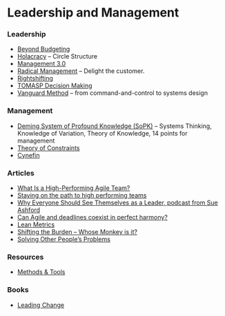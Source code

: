 # Leadership and Management
### Leadership
- [Beyond Budgeting](https://bbrt.org/)
- [Holacracy](https://holacracy.org/) – Circle Structure
- [Management 3.0](https://management30.com/)
- [Radical Management](https://stevedenning.com/radical-management/) – Delight the customer.
- [Rightshifting](https://flowchainsensei.wordpress.com/rightshifting/)
- [TOMASP Decision Making](https://engineering.shopify.com/blogs/engineering/make-great-decisions-quickly-with-tomasp)
- [Vanguard Method](https://vanguard-method.com/) – from command-and-control to systems design

### Management
- [Deming System of Profound Knowledge (SoPK)](https://deming.org/explore/sopk/) – Systems Thinking, Knowledge of Variation, Theory of Knowledge, 14 points for management
- [Theory of Constraints](https://www.goldratt.com/)
- [Cynefin](https://thecynefin.co/)

### Articles
- [What Is a High-Performing Agile Team?](https://www.mountaingoatsoftware.com/blog/what-is-a-high-performing-agile-team)
- [Staying on the path to high performing teams](https://lethain.com/durably-excellent-teams/)
- [Why Everyone Should See Themselves as a Leader, podcast from Sue Ashford](https://www.listennotes.com/podcasts/hbr-ideacast/why-everyone-should-see-574rO01BYCl/)
- [Can Agile and deadlines coexist in perfect harmony?](https://medium.com/awesome-agile/can-agile-and-deadlines-coexist-in-perfect-harmony-5018510ffcb8)
- [Lean Metrics](https://nigelthurlow.com/2022/07/06/all-about-lean-metrics/)
- [Shifting the Burden – Whose Monkey is it?](https://www.donaldegray.com/shifting-the-burden-whos-monkey-is-it/)
- [Solving Other People’s Problems](https://www.donaldegray.com/solving-other-peoples-problems/)

### Resources
- [Methods & Tools](https://www.methodsandtools.com/)

### Books
- [Leading Change](https://www.amazon.com/Leading-Change-New-Preface-Author/dp/1422186431)